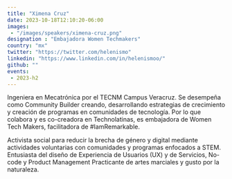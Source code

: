 ```yaml
---
title: "Ximena Cruz"
date: 2023-10-18T12:10:20-06:00
images: 
 - "/images/speakers/ximena-cruz.png"
designation : "Embajadora Women Techmakers"
country: "mx"
twitter: "https://twitter.com/helenismo"
linkedin: "https://www.linkedin.com/in/helenismoo/"
github: ""
events: 
 - 2023-h2
---
```


Ingeniera en Mecatrónica por el TECNM Campus Veracruz.
Se desempeña como Community Builder creando, desarrollando estrategias de crecimiento y creación de programas en comunidades de tecnología. Por lo que colabora y es co-creadora en Technolatinas, es embajadora de Women Tech Makers, facilitadora de #IamRemarkable.

Activista social para reducir la brecha de género y digital mediante actividades voluntarias con comunidades y programas enfocados a STEM. Entusiasta del diseño de Experiencia de Usuarios (UX)  y de Servicios, No-code y Product Management
Practicante de artes marciales y gusto por la naturaleza.


